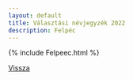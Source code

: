 ```yaml
---
layout: default
title: Választási névjegyzék 2022
description: Felpéc
---
```


{% include Felpeec.html %}

[Vissza](./)